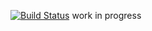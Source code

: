 [![Build Status](https://travis-ci.org/knock-in/brobot.svg?branch=master)](https://travis-ci.org/knock-in/brobot)
work in progress